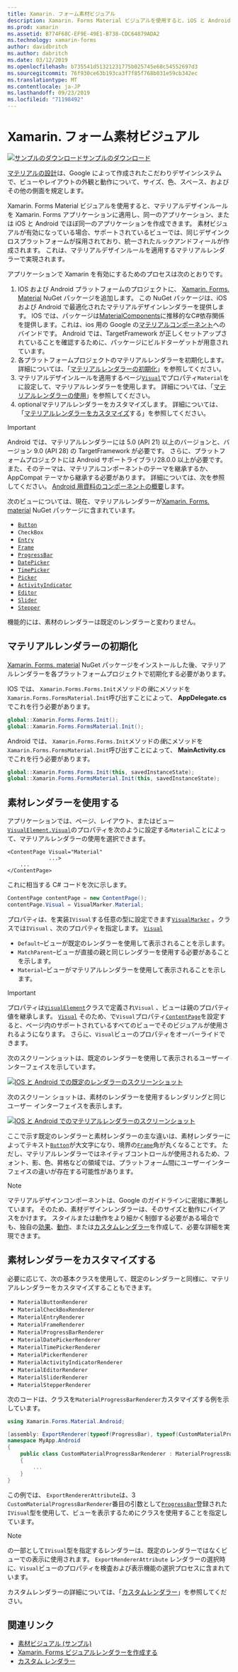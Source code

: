 ```yaml
---
title: Xamarin. フォーム素材ビジュアル
description: Xamarin. Forms Material ビジュアルを使用すると、iOS と Android で同一またはほぼ同一の外観のフォームアプリケーションを作成できます。
ms.prod: xamarin
ms.assetid: B774F68C-EF9E-49E1-B738-CDC64879ADA2
ms.technology: xamarin-forms
author: davidbritch
ms.author: dabritch
ms.date: 03/12/2019
ms.openlocfilehash: b735541d51321231775b025745e68c54552697d3
ms.sourcegitcommit: 76f930ce63b193ca3f7f85f768b031e59cb342ec
ms.translationtype: MT
ms.contentlocale: ja-JP
ms.lasthandoff: 09/23/2019
ms.locfileid: "71198492"
---
```

# <a name="xamarinforms-material-visual"></a>Xamarin. フォーム素材ビジュアル

[![サンプルのダウンロード](~/media/shared/download.png)サンプルのダウンロード](https://docs.microsoft.com/samples/xamarin/xamarin-forms-samples/userinterface-visualdemos)

[マテリアルの設計](https://material.io)は、Google によって作成されたこだわりデザインシステムで、ビューやレイアウトの外観と動作について、サイズ、色、スペース、およびその他の側面を規定します。

Xamarin. Forms Material ビジュアルを使用すると、マテリアルデザインルールを Xamarin. Forms アプリケーションに適用し、同一のアプリケーション、または iOS と Android でほぼ同一のアプリケーションを作成できます。 素材ビジュアルが有効になっている場合、サポートされているビューでは、同じデザインクロスプラットフォームが採用されており、統一されたルックアンドフィールが作成されます。 これは、マテリアルデザインルールを適用するマテリアルレンダラーで実現されます。

アプリケーションで Xamarin を有効にするためのプロセスは次のとおりです。

1. IOS および Android プラットフォームのプロジェクトに、 [Xamarin. Forms. Material](https://www.nuget.org/packages/Xamarin.Forms.Visual.Material/) NuGet パッケージを追加します。 この NuGet パッケージは、iOS および Android で最適化されたマテリアルデザインレンダラーを提供します。 IOS では、パッケージは[MaterialComponents](https://www.nuget.org/packages/Xamarin.iOS.MaterialComponents)に推移的なC#依存関係を提供します。これは、ios 用の Google の[マテリアルコンポーネント](https://material.io/develop/ios/)へのバインドです。 Android では、TargetFramework が正しくセットアップされていることを確認するために、パッケージにビルドターゲットが用意されています。
1. 各プラットフォームプロジェクトのマテリアルレンダラーを初期化します。 詳細については、「[マテリアルレンダラーの初期化](#initialize-material-renderers)」を参照してください。
1. マテリアルデザインルールを適用するページ[`Visual`](xref:Xamarin.Forms.VisualElement.Visual)でプロパティ`Material`をに設定して、マテリアルレンダラーを使用します。 詳細については、「[マテリアルレンダラーの使用](#consume-material-renderers)」を参照してください。
1. optionalマテリアルレンダラーをカスタマイズします。 詳細については、「[マテリアルレンダラーをカスタマイズ](#customize-material-renderers)する」を参照してください。

> [!IMPORTANT]
> Android では、マテリアルレンダラーには 5.0 (API 21) 以上のバージョンと、バージョン 9.0 (API 28) の TargetFramework が必要です。 さらに、プラットフォームプロジェクトには Android サポートライブラリ28.0.0 以上が必要です。また、そのテーマは、マテリアルコンポーネントのテーマを継承するか、AppCompat テーマから継承する必要があります。 詳細については、次を参照してください。 [Android 用資料のコンポーネントの概要](https://github.com/material-components/material-components-android/blob/master/docs/getting-started.md)します。

次のビューについては、現在、マテリアルレンダラーが[Xamarin. Forms. material](https://www.nuget.org/packages/Xamarin.Forms.Visual.Material/) NuGet パッケージに含まれています。

- [`Button`](xref:Xamarin.Forms.Button)
- `CheckBox`
- [`Entry`](xref:Xamarin.Forms.Entry)
- [`Frame`](xref:Xamarin.Forms.Frame)
- [`ProgressBar`](xref:Xamarin.Forms.ProgressBar)
- [`DatePicker`](xref:Xamarin.Forms.DatePicker)
- [`TimePicker`](xref:Xamarin.Forms.TimePicker)
- [`Picker`](xref:Xamarin.Forms.Picker)
- [`ActivityIndicator`](xref:Xamarin.Forms.ActivityIndicator)
- [`Editor`](xref:Xamarin.Forms.Editor)
- [`Slider`](xref:Xamarin.Forms.Slider)
- [`Stepper`](xref:Xamarin.Forms.Stepper)

機能的には、素材のレンダラーは既定のレンダラーと変わりません。

## <a name="initialize-material-renderers"></a>マテリアルレンダラーの初期化

[Xamarin. Forms. material](https://www.nuget.org/packages/Xamarin.Forms.Visual.Material/) NuGet パッケージをインストールした後、マテリアルレンダラーを各プラットフォームプロジェクトで初期化する必要があります。

IOS では、 `Xamarin.Forms.Forms.Init`メソッドの*後*にメソッドを`Xamarin.Forms.FormsMaterial.Init`呼び出すことによって、 **AppDelegate.cs**でこれを行う必要があります。

```csharp
global::Xamarin.Forms.Forms.Init();
global::Xamarin.Forms.FormsMaterial.Init();
```

Android では、 `Xamarin.Forms.Forms.Init`メソッドの*後*にメソッドを`Xamarin.Forms.FormsMaterial.Init`呼び出すことによって、 **MainActivity.cs**でこれを行う必要があります。

```csharp
global::Xamarin.Forms.Forms.Init(this, savedInstanceState);
global::Xamarin.Forms.FormsMaterial.Init(this, savedInstanceState);
```

## <a name="consume-material-renderers"></a>素材レンダラーを使用する

アプリケーションでは、ページ、レイアウト、またはビュー [`VisualElement.Visual`](xref:Xamarin.Forms.VisualElement.Visual)のプロパティを次のように設定する`Material`ことによって、マテリアルレンダラーの使用を選択できます。

```xaml
<ContentPage Visual="Material"
             ...>
    ...
</ContentPage>
```

これに相当する C# コードを次に示します。

```csharp
ContentPage contentPage = new ContentPage();
contentPage.Visual = VisualMarker.Material;
```

プロパティは、を実装`IVisual`する任意の型に設定できます[`VisualMarker`](xref:Xamarin.Forms.VisualMarker) 。クラスでは`IVisual` 、次のプロパティを指定します。 [`Visual`](xref:Xamarin.Forms.VisualElement.Visual)

- `Default`–ビューが既定のレンダラーを使用して表示されることを示します。
- `MatchParent`–ビューが直接の親と同じレンダラーを使用する必要があることを示します。
- `Material`–ビューがマテリアルレンダラーを使用して表示されることを示します。

> [!IMPORTANT]
> プロパティは[`VisualElement`](xref:Xamarin.Forms.VisualElement)クラスで定義され`Visual` 、ビューは親のプロパティ値を継承します。 [`Visual`](xref:Xamarin.Forms.VisualElement.Visual) そのため、で`Visual`プロパティ[`ContentPage`](xref:Xamarin.Forms.ContentPage)を設定すると、ページ内のサポートされているすべてのビューでそのビジュアルが使用されるようになります。 さらに、`Visual`ビューのプロパティをオーバーライドできます。

次のスクリーンショットは、既定のレンダラーを使用して表示されるユーザーインターフェイスを示しています。

[![IOS と Android での既定のレンダラーのスクリーンショット](material-visual-images/default-renderers.png "既定のレンダラーを使用したビュー")](material-visual-images/default-renderers-large.png#lightbox)

次のスクリーン ショットは、素材のレンダラーを使用するレンダリングと同じユーザー インターフェイスを表示します。

[![IOS と Android でのマテリアルレンダラーのスクリーンショット](material-visual-images/material-renderers.png "マテリアルレンダラーを使用したビュー")](material-visual-images/material-renderers-large.png#lightbox)

ここで示す既定のレンダラーと素材レンダラーの主な違いは、素材レンダラーによってテキスト[`Button`](xref:Xamarin.Forms.Button)が大文字になり、境界の[`Frame`](xref:Xamarin.Forms.Frame)角が丸くなることです。 ただし、マテリアルレンダラーではネイティブコントロールが使用されるため、フォント、影、色、昇格などの領域では、プラットフォーム間にユーザーインターフェイスの違いが存在する可能性があります。

> [!NOTE]
> マテリアルデザインコンポーネントは、Google のガイドラインに密接に準拠しています。 そのため、素材デザインレンダラーは、そのサイズと動作にバイアスをかけます。 スタイルまたは動作をより細かく制御する必要がある場合でも、独自の[効果](~/xamarin-forms/app-fundamentals/effects/index.md)、[動作](~/xamarin-forms/app-fundamentals/behaviors/index.md)、または[カスタムレンダラー](~/xamarin-forms/app-fundamentals/custom-renderer/index.md)を作成して、必要な詳細を実現できます。

## <a name="customize-material-renderers"></a>素材レンダラーをカスタマイズする

必要に応じて、次の基本クラスを使用して、既定のレンダラーと同様に、マテリアルレンダラーをカスタマイズすることもできます。

- `MaterialButtonRenderer`
- `MaterialCheckBoxRenderer`
- `MaterialEntryRenderer`
- `MaterialFrameRenderer`
- `MaterialProgressBarRenderer`
- `MaterialDatePickerRenderer`
- `MaterialTimePickerRenderer`
- `MaterialPickerRenderer`
- `MaterialActivityIndicatorRenderer`
- `MaterialEditorRenderer`
- `MaterialSliderRenderer`
- `MaterialStepperRenderer`

次のコードは、クラスを`MaterialProgressBarRenderer`カスタマイズする例を示しています。

```csharp
using Xamarin.Forms.Material.Android;

[assembly: ExportRenderer(typeof(ProgressBar), typeof(CustomMaterialProgressBarRenderer), new[] { typeof(VisualMarker.MaterialVisual) })]
namespace MyApp.Android
{
    public class CustomMaterialProgressBarRenderer : MaterialProgressBarRenderer
    {
        ...
    }
}
```

この例では、 `ExportRendererAttribute`は、3 `CustomMaterialProgressBarRenderer`番目の引数として[`ProgressBar`](xref:Xamarin.Forms.ProgressBar)登録された`IVisual`型を使用して、ビューを表示するためにクラスを使用することを指定しています。

> [!NOTE]
> の一部として`IVisual`型を指定するレンダラーは、既定のレンダラーではなくビューでの表示に使用されます。 `ExportRendererAttribute` レンダラーの選択時に、`Visual`ビューのプロパティを検査および表示機能の選択プロセスに含まれています。

カスタムレンダラーの詳細については、「[カスタムレンダラー](~/xamarin-forms/app-fundamentals/custom-renderer/index.md)」を参照してください。

## <a name="related-links"></a>関連リンク

- [素材ビジュアル (サンプル)](https://docs.microsoft.com/samples/xamarin/xamarin-forms-samples/userinterface-visualdemos)
- [Xamarin. Forms ビジュアルレンダラーを作成する](create.md)
- [カスタム レンダラー](~/xamarin-forms/app-fundamentals/custom-renderer/index.md)
